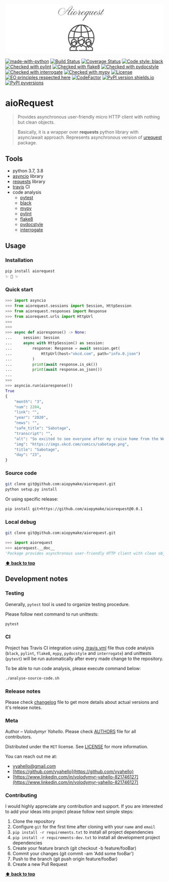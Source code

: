 ![Screenshot](icon.png)

[![made-with-python](https://img.shields.io/badge/Made%20with-Python-1f425f.svg)](https://www.python.org/)
[![Build Status](https://travis-ci.org/aiopymake/aiorequest.svg?branch=master)](https://travis-ci.org/aiopymake/aiorequest)
[![Coverage Status](https://coveralls.io/repos/github/aiopymake/aiorequest/badge.svg?branch=master)](https://coveralls.io/github/aiopymake/aiorequest?branch=master)
[![Code style: black](https://img.shields.io/badge/code%20style-black-000000.svg)](https://github.com/psf/black)
[![Checked with pylint](https://img.shields.io/badge/pylint-checked-blue)](https://www.pylint.org)
[![Checked with flake8](https://img.shields.io/badge/flake8-checked-blue)](http://flake8.pycqa.org/)
[![Checked with pydocstyle](https://img.shields.io/badge/pydocstyle-checked-yellowgreen)](http://www.pydocstyle.org/)
[![Checked with interrogate](https://img.shields.io/badge/interrogate-checked-yellowgreen)](https://interrogate.readthedocs.io/en/latest/)
[![Checked with mypy](http://www.mypy-lang.org/static/mypy_badge.svg)](http://mypy-lang.org/)
[![License](https://img.shields.io/badge/license-MIT-green.svg)](LICENSE.md)
[![EO principles respected here](https://www.elegantobjects.org/badge.svg)](https://www.elegantobjects.org)
[![CodeFactor](https://www.codefactor.io/repository/github/aiopymake/aiorequest/badge)](https://www.codefactor.io/repository/github/aiopymake/aiorequest)
[![PyPI version shields.io](https://img.shields.io/pypi/v/aiorequest.svg)](https://pypi.python.org/pypi/aiorequest/)
[![PyPI pyversions](https://img.shields.io/pypi/pyversions/aiorequest.svg)](https://pypi.python.org/pypi/aiorequest/)

# aioRequest

> Provides asynchronous user-friendly micro HTTP client with nothing but clean objects.

> Basically, it is a wrapper over **requests** python library with async/await approach.
> Represents asynchronous version of [urequest](https://github.com/upymake/urequest) package.

## Tools

- python 3.7, 3.8
- [asyncio](https://docs.python.org/3/library/asyncio.html) library
- [requests](https://requests.readthedocs.io/en/master) library
- [travis](https://travis-ci.org/) CI
- code analysis
  - [pytest](https://pypi.org/project/pytest/)
  - [black](https://black.readthedocs.io/en/stable/)
  - [mypy](http://mypy.readthedocs.io/en/latest)
  - [pylint](https://www.pylint.org/)
  - [flake8](http://flake8.pycqa.org/en/latest/)
  - [pydocstyle](https://github.com/PyCQA/pydocstyle)
  - [interrogate](https://interrogate.readthedocs.io/en/latest)

## Usage

### Installation

```bash
pip install aiorequest
✨ 🍰 ✨
```

### Quick start

```python
>>> import asyncio
>>> from aiorequest.sessions import Session, HttpSession
>>> from aiorequest.responses import Response
>>> from aiorequest.urls import HttpUrl
>>>
>>>
>>> async def aioresponse() -> None:
...     session: Session
...     async with HttpSession() as session:
...         response: Response = await session.get(
...             HttpUrl(host="xkcd.com", path="info.0.json")
...         )
...         print(await response.is_ok())
...         print(await response.as_json())
...
>>>
>>> asyncio.run(aioresponse())
True
{
    "month": "3",
    "num": 2284,
    "link": "",
    "year": "2020",
    "news": "",
    "safe_title": "Sabotage",
    "transcript": "",
    "alt": "So excited to see everyone after my cruise home from the World Handshake Championships!",
    "img": "https://imgs.xkcd.com/comics/sabotage.png",
    "title": "Sabotage",
    "day": "23",
}
```

### Source code

```bash
git clone git@github.com:aiopymake/aiorequest.git
python setup.py install
```

Or using specific release:
```bash
pip install git+https://github.com/aiopymake/aiorequest@0.0.1
```

### Local debug

```bash
git clone git@github.com:aiopymake/aiorequest.git
```

```python
>>> import aiorequest
>>> aiorequest.__doc__
'Package provides asynchronous user-friendly HTTP client with clean objects.'
```

**[⬆ back to top](#aiorequest)**

## Development notes

### Testing

Generally, `pytest` tool is used to organize testing procedure.

Please follow next command to run unittests:
```bash
pytest
```

### CI

Project has Travis CI integration using [.travis.yml](.travis.yml) file thus code analysis (`black`, `pylint`, `flake8`, `mypy`, `pydocstyle` and `interrogate`) and unittests (`pytest`) will be run automatically after every made change to the repository.

To be able to run code analysis, please execute command below:
```bash
./analyse-source-code.sh
```
### Release notes

Please check [changelog](CHANGELOG.md) file to get more details about actual versions and it's release notes.

### Meta

Author – _Volodymyr Yahello_. Please check [AUTHORS](AUTHORS.md) file for all contributors.

Distributed under the `MIT` license. See [LICENSE](LICENSE.md) for more information.

You can reach out me at:
* [vyahello@gmail.com](vyahello@gmail.com)
* [https://github.com/vyahello](https://github.com/vyahello)
* [https://www.linkedin.com/in/volodymyr-yahello-821746127](https://www.linkedin.com/in/volodymyr-yahello-821746127)

### Contributing

I would highly appreciate any contribution and support. If you are interested to add your ideas into project please follow next simple steps:

1. Clone the repository
2. Configure `git` for the first time after cloning with your `name` and `email`
3. `pip install -r requirements.txt` to install all project dependencies
4. `pip install -r requirements-dev.txt` to install all development project dependencies
5. Create your feature branch (git checkout -b feature/fooBar)
6. Commit your changes (git commit -am 'Add some fooBar')
7. Push to the branch (git push origin feature/fooBar)
8. Create a new Pull Request

**[⬆ back to top](#aiorequest)**

